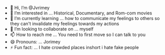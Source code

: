 - 👋 Hi, I’m @Jvrimey
- 👀 I’m interested in ... Historical, Documentary, and Rom-com movies
- 🌱 I’m currently learning ... how to communicate my feelings to others so they can't invalidate my feelings towards my actions 
- 💞️ I’m looking to collaborate on ... myself 
- 📫 How to reach me ... You need to first move so I can talk to you
- 😄 Pronouns: ... Jorimey
- ⚡ Fun fact: ... I hate crowded places inshort i hate fake people 

<!---
Jvrimey/Jvrimey is a ✨ special ✨ repository because its `README.md` (this file) appears on your GitHub profile.
You can click the Preview link to take a look at your changes.![50a91ffb-1e7a-45c4-9bab-cc9e554579e6](https://github.com/Jvrimey/Jvrimey/assets/163991290/2ca961d9-4ba4-474d-8d8e-ea193ecac3cc)
README.md
--->

